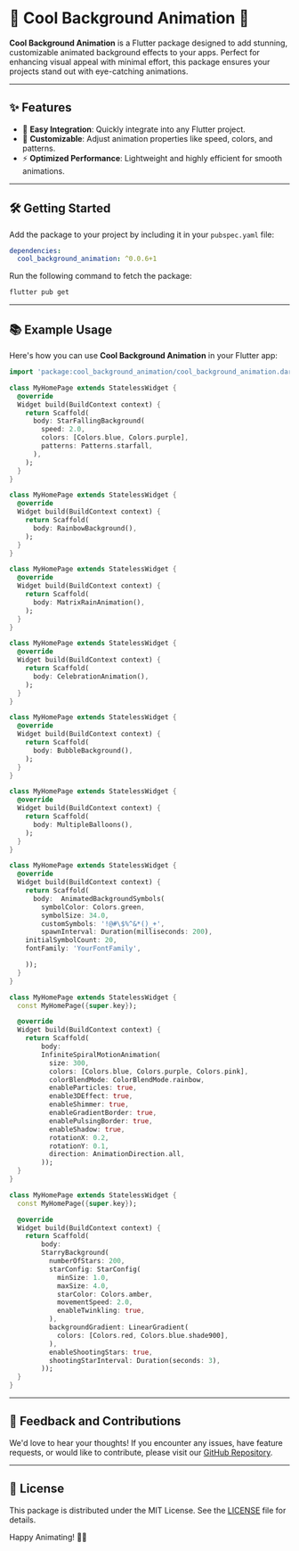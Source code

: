 # 🌈 Cool Background Animation 🌌

**Cool Background Animation** is a Flutter package designed to add stunning, customizable animated background effects to your apps. Perfect for enhancing visual appeal with minimal effort, this package ensures your projects stand out with eye-catching animations.

---

## ✨ Features
- 🚀 **Easy Integration**: Quickly integrate into any Flutter project.
- 🎨 **Customizable**: Adjust animation properties like speed, colors, and patterns.
- ⚡ **Optimized Performance**: Lightweight and highly efficient for smooth animations.

---


## 🛠️ Getting Started
Add the package to your project by including it in your `pubspec.yaml` file:

```yaml
dependencies:
  cool_background_animation: ^0.0.6+1
```

Run the following command to fetch the package:
```bash
flutter pub get
```

---
## 📚 Example Usage
Here's how you can use **Cool Background Animation** in your Flutter app:

```dart
import 'package:cool_background_animation/cool_background_animation.dart';

class MyHomePage extends StatelessWidget {
  @override
  Widget build(BuildContext context) {
    return Scaffold(
      body: StarFallingBackground(
        speed: 2.0,
        colors: [Colors.blue, Colors.purple],
        patterns: Patterns.starfall,
      ),
    );
  }
}

class MyHomePage extends StatelessWidget {
  @override
  Widget build(BuildContext context) {
    return Scaffold(
      body: RainbowBackground(),
    );
  }
}

class MyHomePage extends StatelessWidget {
  @override
  Widget build(BuildContext context) {
    return Scaffold(
      body: MatrixRainAnimation(),
    );
  }
}

class MyHomePage extends StatelessWidget {
  @override
  Widget build(BuildContext context) {
    return Scaffold(
      body: CelebrationAnimation(),
    );
  }
}

class MyHomePage extends StatelessWidget {
  @override
  Widget build(BuildContext context) {
    return Scaffold(
      body: BubbleBackground(),
    );
  }
}

class MyHomePage extends StatelessWidget {
  @override
  Widget build(BuildContext context) {
    return Scaffold(
      body: MultipleBalloons(),
    );
  }
}

class MyHomePage extends StatelessWidget {
  @override
  Widget build(BuildContext context) {
    return Scaffold(
      body:  AnimatedBackgroundSymbols(
        symbolColor: Colors.green,
        symbolSize: 34.0,
        customSymbols: '!@#\$%^&*()_+',
        spawnInterval: Duration(milliseconds: 200),
    initialSymbolCount: 20,
    fontFamily: 'YourFontFamily',

    ));
  }
}

class MyHomePage extends StatelessWidget {
  const MyHomePage({super.key});

  @override
  Widget build(BuildContext context) {
    return Scaffold(
        body:
        InfiniteSpiralMotionAnimation(
          size: 300,
          colors: [Colors.blue, Colors.purple, Colors.pink],
          colorBlendMode: ColorBlendMode.rainbow,
          enableParticles: true,
          enable3DEffect: true,
          enableShimmer: true,
          enableGradientBorder: true,
          enablePulsingBorder: true,
          enableShadow: true,
          rotationX: 0.2,
          rotationY: 0.1,
          direction: AnimationDirection.all,
        ));
  }
}

class MyHomePage extends StatelessWidget {
  const MyHomePage({super.key});

  @override
  Widget build(BuildContext context) {
    return Scaffold(
        body:
        StarryBackground(
          numberOfStars: 200,
          starConfig: StarConfig(
            minSize: 1.0,
            maxSize: 4.0,
            starColor: Colors.amber,
            movementSpeed: 2.0,
            enableTwinkling: true,
          ),
          backgroundGradient: LinearGradient(
            colors: [Colors.red, Colors.blue.shade900],
          ),
          enableShootingStars: true,
          shootingStarInterval: Duration(seconds: 3),
        ));
  }
}
```

---

## 🧩 Feedback and Contributions
We'd love to hear your thoughts! If you encounter any issues, have feature requests, or would like to contribute, please visit our [GitHub Repository](https://github.com/your-repo-link).

---

## 📄 License
This package is distributed under the MIT License. See the [LICENSE](https://github.com/your-repo-link/LICENSE) file for details.

Happy Animating! 🚀✨
